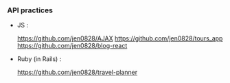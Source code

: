 ### API practices 

* JS :

  https://github.com/jen0828/AJAX
  https://github.com/jen0828/tours_app
  https://github.com/jen0828/blog-react
  
* Ruby (in Rails) :

  https://github.com/jen0828/travel-planner
